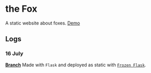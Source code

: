 # the Fox
A static website about foxes.
[Demo](https://jighdan.github.io/flasky_fox/)

## Logs

### 16 July
[**Branch**](https://github.com/Jighdan/flasky_fox/tree/flasky)
Made with `Flask` and deployed as static with [`Frozen Flask`](https://github.com/Frozen-Flask/Frozen-Flask).
